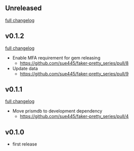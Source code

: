 ## Unreleased
[full changelog](http://github.com/sue445/faker-pretty_series/compare/v0.1.2...master)

## v0.1.2
[full changelog](http://github.com/sue445/faker-pretty_series/compare/v0.1.1...v0.1.2)

* Enable MFA requirement for gem releasing
  * https://github.com/sue445/faker-pretty_series/pull/8
* Update data
  * https://github.com/sue445/faker-pretty_series/pull/9

## v0.1.1
[full changelog](http://github.com/sue445/faker-pretty_series/compare/v0.1.0...v0.1.1)

* Move prismdb to development dependency
  * https://github.com/sue445/faker-pretty_series/pull/4

## v0.1.0
* first release
